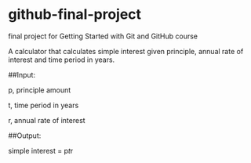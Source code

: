 # github-final-project
final project for Getting Started with Git and GitHub course

A calculator that calculates simple interest given principle, annual rate of interest and time period in years.

##Input:

  p, principle amount
  
  t, time period in years
  
  r, annual rate of interest
  
##Output:

  simple interest = p*t*r
